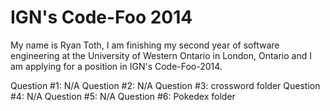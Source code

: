 IGN's Code-Foo 2014
=============

My name is Ryan Toth, I am finishing my second year of software engineering at the University of Western Ontario in London, Ontario and I am applying for a position in IGN's Code-Foo-2014. 

Question #1: N/A
Question #2: N/A
Question #3: crossword folder
Question #4: N/A
Question #5: N/A
Question #6: Pokedex folder



